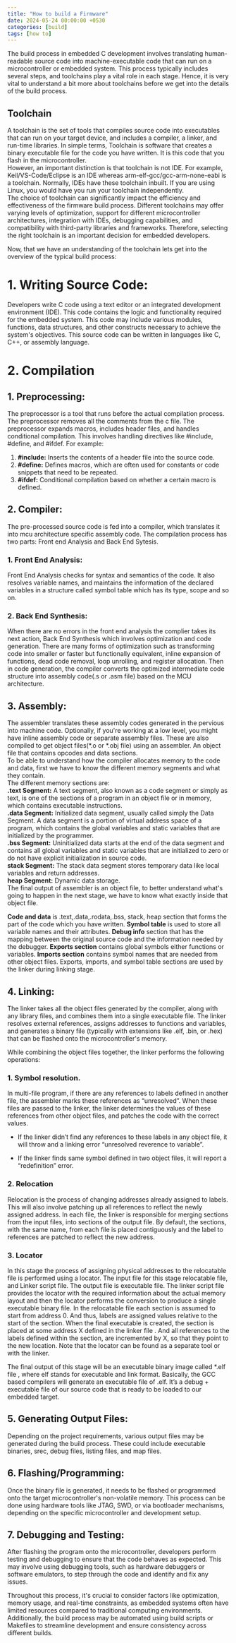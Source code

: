 ```yaml
---
title: "How to build a Firmware"
date: 2024-05-24 00:00:00 +0530
categories: [build]
tags: [how to]
---
```


The build process in embedded C development involves translating human-readable source code into machine-executable code that can run on a microcontroller or embedded system. This process typically includes several steps, and toolchains play a vital role in each stage. Hence, it is very vital to understand a bit more about toolchains before we get into the details of the build process.
## Toolchain
A toolchain is the set of tools that compiles source code into executables that can run on your target device, and includes a compiler, a linker, and run-time libraries. In simple terms, Toolchain is software that creates a binary executable file for the code you have written. It is this code that you flash in the microcontroller. <br>
However, an important distinction is that toolchain is not IDE. For example, Keil/VS-Code/Eclipse is an IDE whereas arm-elf-gcc/gcc-arm-none-eabi is a toolchain. Normally, IDEs have these toolchain inbuilt. If you are using Linux, you would have you run your toolchain independently. <br>
The choice of toolchain can significantly impact the efficiency and effectiveness of the firmware build process. Different toolchains may offer varying levels of optimization, support for different microcontroller architectures, integration with IDEs, debugging capabilities, and compatibility with third-party libraries and frameworks. Therefore, selecting the right toolchain is an important decision for embedded developers. <br>

Now, that we have an understanding of the toolchain lets get into the overview of the typical build process:<br>
# 1.	Writing Source Code:
Developers write C code using a text editor or an integrated development environment (IDE). This code contains the logic and functionality required for the embedded system. This code may include various modules, functions, data structures, and other constructs necessary to achieve the system's objectives. This source code can be written in languages like C, C++, or assembly language.
# 2. Compilation
## 1. Preprocessing:
The preprocessor is a tool that runs before the actual compilation process.  The preprocessor removes all the comments from the c file. The preprocessor expands macros, includes header files, and handles conditional compilation. This involves handling directives like #include, #define, and #ifdef. For example:
1. __#include:__ Inserts the contents of a header file into the source code.
2. __#define:__ Defines macros, which are often used for constants or code snippets that need to be repeated.
3. __#ifdef:__ Conditional compilation based on whether a certain macro is defined.



## 2. Compiler: 
The pre-processed source code is fed into a compiler, which translates it into mcu architecture specific assembly code. The compilation process has two parts: Front end Analysis and Back End Sytesis.
### 1.	Front End Analysis:
Front End Analysis checks for syntax and semantics of the code. It also resolves variable names, and maintains the information of the declared variables in a structure called symbol table which has its type, scope and so on.
### 2.	Back End Synthesis:
When there are no errors in the front end analysis the complier takes its next action, Back End Synthesis which involves optimization and code generation. There are many forms of optimization such as transforming code into smaller or faster but functionally equivalent, inline expansion of functions, dead code removal, loop unrolling, and register allocation. Then in code generation, the compiler converts the optimized intermediate code structure into assembly code(.s or .asm file) based on the MCU architecture.
<br>
## 3.	Assembly: 
The assembler translates these assembly codes generated in the pervious into machine code. Optionally, if you're working at a low level, you might have inline assembly code or separate assembly files. These are also compiled to get object files(*.o or *.obj file) using an assembler. An object file that contains opcodes and data sections. <br>
To be able to understand how the compiler allocates memory to the code and data, first we have to know the different memory segments and what they contain. <br>
The different memory sections are: <br>
__.text Segment:__ A text segment, also known as a code segment or simply as text, is one of the sections of a program in an object file or in memory, which contains executable instructions. <br>
__.data Segment:__ Initialized data segment, usually called simply the Data Segment. A data segment is a portion of virtual address space of a program, which contains the global variables and static variables that are initialized by the programmer. <br>
__.bss Segment:__ Uninitialized data starts at the end of the data segment and contains all global variables and static variables that are initialized to zero or do not have explicit initialization in source code. <br>
__stack Segment:__ The stack data segment stores temporary data like local variables and return addresses. <br>
__heap Segment:__ Dynamic data storage. <br>
The final output of assembler is an object file, to better understand what's going to happen in the next stage, we have to know what exactly inside that object file. <br>

__Code and data__ is .text,.data,.rodata,.bss, stack, heap section that forms the part of the code which you have written.
__Symbol table__ is used to store all variable names and their attributes.
__Debug info__ section that has the mapping between the original source code and the information needed by the debugger.
__Exports section__ contains global symbols either functions or variables.
__Imports section__ contains symbol names that are needed from other object files.
Exports, imports, and symbol table sections are used by the linker during linking stage.

## 4.	Linking: 
The linker takes all the object files generated by the compiler, along with any library files, and combines them into a single executable file. The linker resolves external references, assigns addresses to functions and variables, and generates a binary file (typically with extensions like .elf, .bin, or .hex) that can be flashed onto the microcontroller's memory.

While combining the object files together, the linker performs the following operations:

### 1.	Symbol resolution.
In multi-file program, if there are any references to labels defined in another file, the assembler marks these references as “unresolved”. When these files are passed to the linker, the linker determines the values of these references from other object files, and patches the code with the correct values. 

- If the linker didn’t find any references to these labels in any object file, it will throw and a linking error “unresolved reverence to variable”.

- If the linker finds same symbol defined in two object files, it will report a “redefinition” error.

### 2.	Relocation
Relocation is the process of changing addresses already assigned to labels. This will also involve patching up all references to reflect the newly assigned address. In each file, the linker is responsible for merging sections from the input files, into sections of the output file. By default, the sections, with the same name, from each file is placed contiguously and the label to references are patched to reflect the new address. 

### 3.	Locator
In this stage the process of assigning physical addresses to the relocatable file is performed using a locator. The input file for this stage relocatable file, and Linker script file. The output file is executable file. The linker script file provides the locator with the required information about the actual memory layout and then the locator performs the conversion to produce a single executable binary file. In the relocatable file each section is assumed to start from address 0. And thus, labels are assigned values relative to the start of the section. When the final executable is created, the section is placed at some address X defined in the linker file . And all references to the labels defined within the section, are incremented by X, so that they point to the new location. Note that the locator can be found as a separate tool or with the linker.

The final output of this stage will be an executable binary image called *.elf file , where elf stands for executable and link format. Basically, the GCC based compilers will generate an executable file of .elf. It’s a debug + executable file of our source code that is ready to be loaded to our embedded target.

## 5.	Generating Output Files: 
Depending on the project requirements, various output files may be generated during the build process. These could include executable binaries, srec, debug files, listing files, and map files.

## 6.	Flashing/Programming: 
Once the binary file is generated, it needs to be flashed or programmed onto the target microcontroller's non-volatile memory. This process can be done using hardware tools like JTAG, SWD, or via bootloader mechanisms, depending on the specific microcontroller and development setup.

## 7.	Debugging and Testing: 
After flashing the program onto the microcontroller, developers perform testing and debugging to ensure that the code behaves as expected. This may involve using debugging tools, such as hardware debuggers or software emulators, to step through the code and identify and fix any issues.

Throughout this process, it's crucial to consider factors like optimization, memory usage, and real-time constraints, as embedded systems often have limited resources compared to traditional computing environments. Additionally, the build process may be automated using build scripts or Makefiles to streamline development and ensure consistency across different builds.
